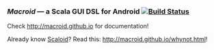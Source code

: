 ### *Macroid* — a Scala GUI DSL for Android [![Build Status](https://travis-ci.org/macroid/macroid.png?branch=ui-monad)](https://travis-ci.org/macroid/macroid)

Check http://macroid.github.io for documentation!

Already know [Scaloid](https://github.com/pocorall/scaloid)? Read this: http://macroid.github.io/whynot.html!

